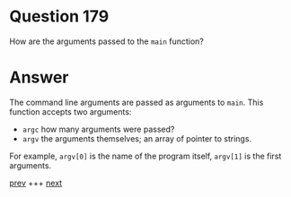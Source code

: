 
# Question 179



How are the arguments passed to the `main` function?


# Answer



The command line arguments are passed as arguments to `main`. This function
accepts two arguments:
* `argc` how many arguments were passed?
* `argv` the arguments themselves; an array of pointer to strings.


For example, `argv[0]` is the name of the program itself, 
`argv[1]` is the first arguments.


[prev](178.md) +++ [next](180.md)
